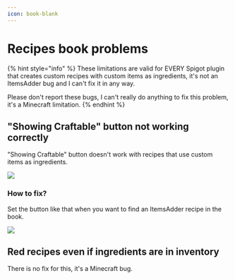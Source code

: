 ```yaml
---
icon: book-blank
---
```


# Recipes book problems

{% hint style="info" %}
These limitations are valid for EVERY Spigot plugin that creates custom recipes with custom items as ingredients, it's not an ItemsAdder bug and I can't fix it in any way.

Please don't report these bugs, I can't really do anything to fix this problem, it's a Minecraft limitation.
{% endhint %}

## "Showing Craftable" button not working correctly

"Showing Craftable" button doesn't work with recipes that use custom items as ingredients.

![](../.gitbook/assets/image_\(148\).png)

### How to fix?

Set the button like that when you want to find an ItemsAdder recipe in the book.

![](../.gitbook/assets/image_\(155\).png)

## Red recipes even if ingredients are in inventory

There is no fix for this, it's a Minecraft bug.
